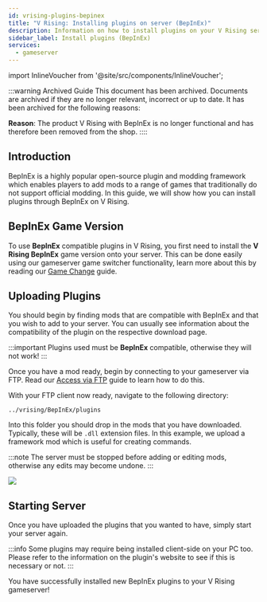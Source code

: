 ```yaml
---
id: vrising-plugins-bepinex
title: "V Rising: Installing plugins on server (BepInEx)"
description: Information on how to install plugins on your V Rising server using BepInEx (V Rising BepInEx Server) from ZAP-Hosting - ZAP-Hosting.com documentation
sidebar_label: Install plugins (BepInEx)
services:
  - gameserver
---
```


import InlineVoucher from '@site/src/components/InlineVoucher';



:::warning Archived Guide
This document has been archived. Documents are archived if they are no longer relevant, incorrect or up to date. It has been archived for the following reasons:

**Reason**: The product V Rising with BepInEx is no longer functional and has therefore been removed from the shop. 
::::

## Introduction
BepInEx is a highly popular open-source plugin and modding framework which enables players to add mods to a range of games that traditionally do not support official modding. In this guide, we will show how you can install plugins through BepInEx on V Rising.
<InlineVoucher />

## BepInEx Game Version

To use **BepInEx** compatible plugins in V Rising, you first need to install the **V Rising BepInEx** game version onto your server. This can be done easily using our gameserver game switcher functionality, learn more about this by reading our [Game Change](gameserver-gameswitch.md) guide.

## Uploading Plugins

You should begin by finding mods that are compatible with BepInEx and that you wish to add to your server. You can usually see information about the compatibility of the plugin on the respective download page.

:::important
Plugins used must be **BepInEx** compatible, otherwise they will not work!
:::

Once you have a mod ready, begin by connecting to your gameserver via FTP. Read our [Access via FTP](gameserver-ftpaccess.md) guide to learn how to do this.

With your FTP client now ready, navigate to the following directory:
```
../vrising/BepInEx/plugins
```

Into this folder you should drop in the mods that you have downloaded. Typically, these will be `.dll` extension files. In this example, we upload a framework mod which is useful for creating commands.

:::note
The server must be stopped before adding or editing mods, otherwise any edits may become undone.
:::

![](https://screensaver01.zap-hosting.com/index.php/s/9xkrPmPMp7YZYWQ/preview)

## Starting Server

Once you have uploaded the plugins that you wanted to have, simply start your server again.

:::info
Some plugins may require being installed client-side on your PC too. Please refer to the information on the plugin's website to see if this is necessary or not.
:::

You have successfully installed new BepInEx plugins to your V Rising gameserver!